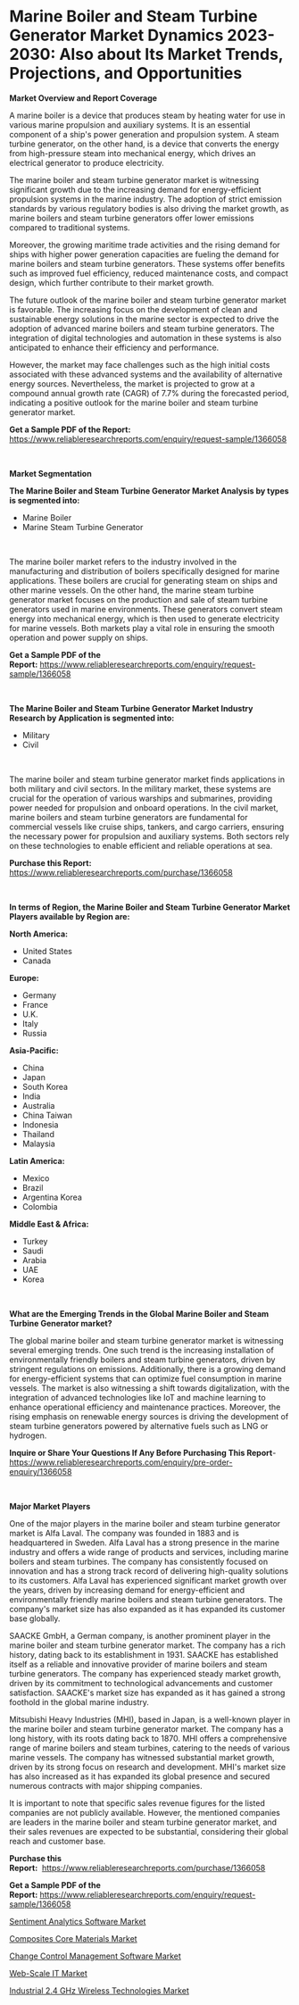 <p><h1>Marine Boiler and Steam Turbine Generator Market Dynamics 2023-2030: Also about Its Market Trends, Projections, and Opportunities</h1></p><p><strong>Market Overview and Report Coverage</strong></p>
<p><p>A marine boiler is a device that produces steam by heating water for use in various marine propulsion and auxiliary systems. It is an essential component of a ship's power generation and propulsion system. A steam turbine generator, on the other hand, is a device that converts the energy from high-pressure steam into mechanical energy, which drives an electrical generator to produce electricity.</p><p>The marine boiler and steam turbine generator market is witnessing significant growth due to the increasing demand for energy-efficient propulsion systems in the marine industry. The adoption of strict emission standards by various regulatory bodies is also driving the market growth, as marine boilers and steam turbine generators offer lower emissions compared to traditional systems.</p><p>Moreover, the growing maritime trade activities and the rising demand for ships with higher power generation capacities are fueling the demand for marine boilers and steam turbine generators. These systems offer benefits such as improved fuel efficiency, reduced maintenance costs, and compact design, which further contribute to their market growth.</p><p>The future outlook of the marine boiler and steam turbine generator market is favorable. The increasing focus on the development of clean and sustainable energy solutions in the marine sector is expected to drive the adoption of advanced marine boilers and steam turbine generators. The integration of digital technologies and automation in these systems is also anticipated to enhance their efficiency and performance.</p><p>However, the market may face challenges such as the high initial costs associated with these advanced systems and the availability of alternative energy sources. Nevertheless, the market is projected to grow at a compound annual growth rate (CAGR) of 7.7% during the forecasted period, indicating a positive outlook for the marine boiler and steam turbine generator market.</p></p>
<p><strong>Get a Sample PDF of the Report:</strong> <a href="https://www.reliableresearchreports.com/enquiry/request-sample/1366058">https://www.reliableresearchreports.com/enquiry/request-sample/1366058</a></p>
<p>&nbsp;</p>
<p><strong>Market Segmentation</strong></p>
<p><strong>The Marine Boiler and Steam Turbine Generator Market Analysis by types is segmented into:</strong></p>
<p><ul><li>Marine Boiler</li><li>Marine Steam Turbine Generator</li></ul></p>
<p>&nbsp;</p>
<p><p>The marine boiler market refers to the industry involved in the manufacturing and distribution of boilers specifically designed for marine applications. These boilers are crucial for generating steam on ships and other marine vessels. On the other hand, the marine steam turbine generator market focuses on the production and sale of steam turbine generators used in marine environments. These generators convert steam energy into mechanical energy, which is then used to generate electricity for marine vessels. Both markets play a vital role in ensuring the smooth operation and power supply on ships.</p></p>
<p><strong>Get a Sample PDF of the Report:</strong>&nbsp;<a href="https://www.reliableresearchreports.com/enquiry/request-sample/1366058">https://www.reliableresearchreports.com/enquiry/request-sample/1366058</a></p>
<p>&nbsp;</p>
<p><strong>The Marine Boiler and Steam Turbine Generator Market Industry Research by Application is segmented into:</strong></p>
<p><ul><li>Military</li><li>Civil</li></ul></p>
<p>&nbsp;</p>
<p><p>The marine boiler and steam turbine generator market finds applications in both military and civil sectors. In the military market, these systems are crucial for the operation of various warships and submarines, providing power needed for propulsion and onboard operations. In the civil market, marine boilers and steam turbine generators are fundamental for commercial vessels like cruise ships, tankers, and cargo carriers, ensuring the necessary power for propulsion and auxiliary systems. Both sectors rely on these technologies to enable efficient and reliable operations at sea.</p></p>
<p><strong>Purchase this Report:</strong>&nbsp; <a href="https://www.reliableresearchreports.com/purchase/1366058">https://www.reliableresearchreports.com/purchase/1366058</a></p>
<p>&nbsp;</p>
<p><strong>In terms of Region, the Marine Boiler and Steam Turbine Generator Market Players available by Region are:</strong></p>
<p>
    <p> <strong> North America: </strong>
        <ul>
            <li>United States</li>
            <li>Canada</li>
        </ul>
        </p> 
    <p> <strong> Europe: </strong>
        <ul>
            <li>Germany</li>
            <li>France</li>
            <li>U.K.</li>
            <li>Italy</li>
            <li>Russia</li>
        </ul>
        </p> 
    <p> <strong> Asia-Pacific: </strong>
        <ul>
            <li>China</li>
            <li>Japan</li>
            <li>South Korea</li>
            <li>India</li>
            <li>Australia</li>
            <li>China Taiwan</li>
            <li>Indonesia</li>
            <li>Thailand</li>
            <li>Malaysia</li>
        </ul>
        </p> 
    <p> <strong> Latin America: </strong>
        <ul>
            <li>Mexico</li>
            <li>Brazil</li>
            <li>Argentina Korea</li>
            <li>Colombia</li>
        </ul>
        </p> 
    <p> <strong> Middle East & Africa: </strong>
        <ul>
            <li>Turkey</li>
            <li>Saudi</li>
            <li>Arabia</li>
            <li>UAE</li>
            <li>Korea</li>
        </ul>
    </p>
    </p>
<p>&nbsp;</p>
<p><strong>What are the Emerging Trends in the Global Marine Boiler and Steam Turbine Generator market?</strong></p>
<p><p>The global marine boiler and steam turbine generator market is witnessing several emerging trends. One such trend is the increasing installation of environmentally friendly boilers and steam turbine generators, driven by stringent regulations on emissions. Additionally, there is a growing demand for energy-efficient systems that can optimize fuel consumption in marine vessels. The market is also witnessing a shift towards digitalization, with the integration of advanced technologies like IoT and machine learning to enhance operational efficiency and maintenance practices. Moreover, the rising emphasis on renewable energy sources is driving the development of steam turbine generators powered by alternative fuels such as LNG or hydrogen.</p></p>
<p><strong>Inquire or Share Your Questions If Any Before Purchasing This Report</strong>- <a href="https://www.reliableresearchreports.com/enquiry/pre-order-enquiry/1366058">https://www.reliableresearchreports.com/enquiry/pre-order-enquiry/1366058</a></p>
<p>&nbsp;</p>
<p><strong>Major Market Players</strong></p>
<p><p>One of the major players in the marine boiler and steam turbine generator market is Alfa Laval. The company was founded in 1883 and is headquartered in Sweden. Alfa Laval has a strong presence in the marine industry and offers a wide range of products and services, including marine boilers and steam turbines. The company has consistently focused on innovation and has a strong track record of delivering high-quality solutions to its customers. Alfa Laval has experienced significant market growth over the years, driven by increasing demand for energy-efficient and environmentally friendly marine boilers and steam turbine generators. The company's market size has also expanded as it has expanded its customer base globally.</p><p>SAACKE GmbH, a German company, is another prominent player in the marine boiler and steam turbine generator market. The company has a rich history, dating back to its establishment in 1931. SAACKE has established itself as a reliable and innovative provider of marine boilers and steam turbine generators. The company has experienced steady market growth, driven by its commitment to technological advancements and customer satisfaction. SAACKE's market size has expanded as it has gained a strong foothold in the global marine industry.</p><p>Mitsubishi Heavy Industries (MHI), based in Japan, is a well-known player in the marine boiler and steam turbine generator market. The company has a long history, with its roots dating back to 1870. MHI offers a comprehensive range of marine boilers and steam turbines, catering to the needs of various marine vessels. The company has witnessed substantial market growth, driven by its strong focus on research and development. MHI's market size has also increased as it has expanded its global presence and secured numerous contracts with major shipping companies.</p><p>It is important to note that specific sales revenue figures for the listed companies are not publicly available. However, the mentioned companies are leaders in the marine boiler and steam turbine generator market, and their sales revenues are expected to be substantial, considering their global reach and customer base.</p></p>
<p><strong>Purchase this Report:</strong>&nbsp;&nbsp;<a href="https://www.reliableresearchreports.com/purchase/1366058">https://www.reliableresearchreports.com/purchase/1366058</a></p>
<p></p>
<p><strong>Get a Sample PDF of the Report:</strong>&nbsp;<a href="https://www.reliableresearchreports.com/enquiry/request-sample/1366058">https://www.reliableresearchreports.com/enquiry/request-sample/1366058</a></p>
<p><p><a href="https://medium.com/@fire.belt.bug/sentiment-analytics-software-market-size-cagr-trends-2024-2030-85174a629093">Sentiment Analytics Software Market</a></p><p><a href="https://www.linkedin.com/pulse/composites-core-materials-market-research-report-unlocks-8q1yf/">Composites Core Materials Market</a></p><p><a href="https://medium.com/@index.mill.peace/change-control-management-software-market-size-cagr-trends-2024-2030-0bcc9a939223">Change Control Management Software Market</a></p><p><a href="https://www.linkedin.com/pulse/web-scale-market-insights-players-forecast-till-2030-fly-research-oeine/">Web-Scale IT Market</a></p><p><a href="https://www.linkedin.com/pulse/industrial-24-ghz-wireless-technologies-market-research-report-jvqve/">Industrial 2.4 GHz Wireless Technologies Market</a></p></p>